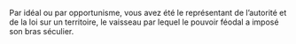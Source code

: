 ﻿---
skill_proficiencies: '[Investigation](abilities_intelligence_hd.md#investigation) ou [Persuasion](abilities_charisma_hd.md#persuasion), [Loi].'
mastered_tools: matériel de calligraphie, véhicules (terrestres).
mastered_languages: Le personnage sait écrire sa langue natale.
equipment: épais journal vierge pour consigner ses investigations, matériel de calligraphie, tenue de voyageur, symbole (sceau ou médaillon) représentant son office, bourse contenant 20 sous.
id: background_lawman_fr.md#homme-de-loi
name: Homme de loi
alt_name: '[Lawman](background_lawman_en.md) (RPG p47)'
source: (JDR p43)
---
Par idéal ou par opportunisme, vous avez été le représentant de l’autorité et de la loi sur un territoire, le vaisseau par lequel le pouvoir féodal a imposé son bras séculier.


